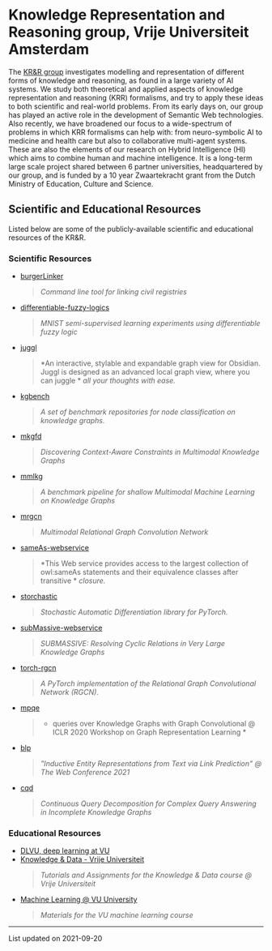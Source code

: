 # Knowledge Representation and Reasoning group, Vrije Universiteit Amsterdam

The [KR&R group](https://krr.cs.vu.nl) investigates modelling and representation of different forms of knowledge and reasoning, as found in a large variety of AI systems. We study both theoretical and applied aspects of knowledge representation and reasoning (KRR) formalisms, and try to apply these ideas to both scientific and real-world problems. From its early days on, our group has played an active role in the development of Semantic Web technologies. Also recently, we have broadened our focus to a wide-spectrum of problems in which KRR formalisms can help with: from neuro-symbolic AI to medicine and health care but also to collaborative multi-agent systems. These are also the elements of our research on Hybrid Intelligence (HI) which aims to combine human and machine intelligence. It is a long-term large scale project shared between 6 partner universities, headquartered by our group, and is funded by a 10 year Zwaartekracht grant from the Dutch Ministry of Education, Culture and Science.

## Scientific and Educational Resources

Listed below are some of the publicly-available scientific and educational resources of the KR&R.

### Scientific Resources

- [burgerLinker](https://github.com/CLARIAH/burgerLinker)
	> *Command line tool for linking civil registries*
- [differentiable-fuzzy-logics](https://github.com/HEmile/differentiable-fuzzy-logics)
	> *MNIST semi-supervised learning experiments using differentiable fuzzy logic*
- [juggl](https://github.com/HEmile/juggl)
	> *An interactive, stylable and expandable graph view for Obsidian. Juggl is designed as an advanced local graph view, where you can juggle *
	  *all your thoughts with ease.*
- [kgbench](https://github.com/pbloem/kgbench)
	> *A set of benchmark repositories for node classification on knowledge graphs.*
- [mkgfd](https://github.com/wxwilcke/mkgfd)
	> *Discovering Context-Aware Constraints in Multimodal Knowledge Graphs*
- [mmlkg](https://github.com/wxwilcke/mmlkg)
	> *A benchmark pipeline for shallow Multimodal Machine Learning on Knowledge Graphs*
- [mrgcn](https://github.com/wxwilcke/mrgcn)
	> *Multimodal Relational Graph Convolution Network*
- [sameAs-webservice](https://github.com/raadjoe/sameAs-webservice)
	> *This Web service provides access to the largest collection of owl:sameAs statements and their equivalence classes after transitive *
	  *closure.*
- [storchastic](https://github.com/HEmile/storchastic)
	> *Stochastic Automatic Differentiation library for PyTorch.*
- [subMassive-webservice](https://github.com/raadjoe/subMassive-webservice)
	> *SUBMASSIVE: Resolving Cyclic Relations in Very Large Knowledge Graphs*
- [torch-rgcn](https://github.com/thiviyanT/torch-rgcn)
	> *A PyTorch implementation of the Relational Graph Convolutional Network (RGCN).*
- [mpqe](https://github.com/dfdazac/mpqe)
	> * queries over Knowledge Graphs with Graph Convolutional  @ ICLR 2020 Workshop on Graph Representation Learning *
- [blp](https://github.com/dfdazac/blp)
	> *"Inductive Entity Representations from Text via Link Prediction" @ The Web Conference 2021*
- [cqd](https://github.com/uclnlp/cqd)
	> *Continuous Query Decomposition for Complex Query Answering in Incomplete Knowledge Graphs*


### Educational Resources

- [DLVU, deep learning at VU](https://github.com/dlvu)
- [Knowledge & Data - Vrije Universiteit](https://github.com/ucds-vu/knowledge-data-vu)
	> *Tutorials and Assignments for the Knowledge & Data course @ Vrije Universiteit*
- [Machine Learning @ VU University](https://github.com/mlvu)
	> *Materials for the VU machine learning course*




---
List updated on 2021-09-20
